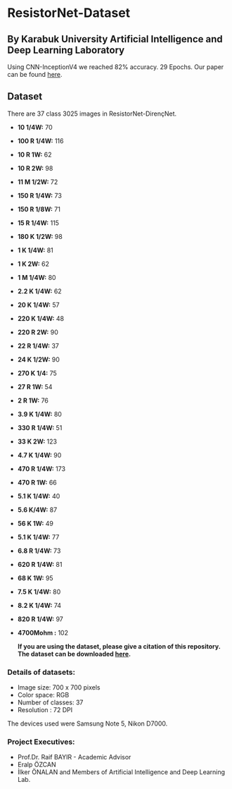 # ResistorNet-Dataset
## By Karabuk University Artificial Intelligence and Deep Learning Laboratory
Using CNN-InceptionV4 we reached 82% accuracy.
29 Epochs.
Our paper can be found [here](https://scribd.com/document/381301116/DirencNet-ResistorNet).

	
## Dataset
There are 37 class 3025 images in ResistorNet-DirençNet.
- **10 1/4W:** 70 
- **100 R 1/4W:** 116
- **10 R 1W:** 62
- **10 R 2W:** 98 
- **11 M 1/2W:** 72 
- **150 R 1/4W:** 73 
- **150 R 1/8W:** 71 
- **15 R 1/4W:** 115  
- **180 K 1/2W:** 98 
- **1 K 1/4W:** 81 
- **1 K 2W:** 62 
- **1 M 1/4W:** 80
- **2.2 K 1/4W:** 62 
- **20 K 1/4W:** 57
- **220 K 1/4W:** 48 
- **220 R 2W:** 90 
- **22 R 1/4W:** 37 
- **24 K 1/2W:** 90
- **270 K 1/4:** 75 
- **27 R 1W:** 54
- **2 R 1W:** 76
- **3.9 K 1/4W:** 80
- **330 R 1/4W:** 51 
- **33 K 2W:** 123
- **4.7 K 1/4W:** 90 
- **470 R 1/4W:** 173 
- **470 R 1W:** 66
- **5.1 K 1/4W:** 40
- **5.6 K/4W:** 87 
- **56 K 1W:** 49 
- **5.1 K 1/4W:** 77 
- **6.8 R 1/4W:** 73 
- **620 R 1/4W:** 81 
- **68 K 1W:** 95 
- **7.5 K 1/4W:** 80 
- **8.2 K 1/4W:** 74 
- **820 R 1/4W:** 97
- **4700Mohm :** 102

  **If you are using the dataset, please give a citation of this repository. The dataset can be downloaded [here](https://goo.gl/exg9Vp).**
### Details of datasets:

- Image size: 700 x 700 pixels
- Color space: RGB
- Number of classes: 37
- Resolution : 72 DPI

The devices used were Samsung Note 5, Nikon D7000.


### Project Executives:

- Prof.Dr. Raif BAYIR - Academic Advisor 
- Eralp ÖZCAN
- İlker ÖNALAN and Members of Artificial Intelligence and Deep Learning Lab.
